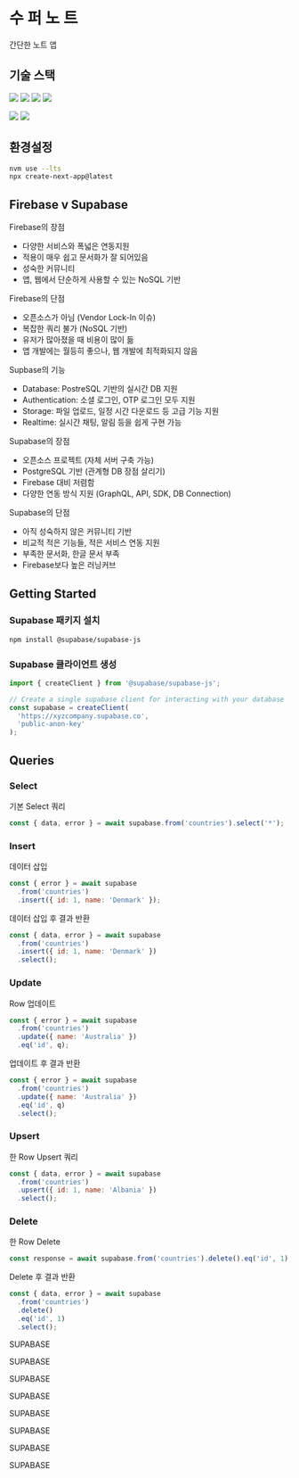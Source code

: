 # 수 퍼 노 트

간단한 노트 앱

## 기술 스택

<img src="https://img.shields.io/badge/html5-E34F26?style=for-the-badge&logo=html5&logoColor=white"> <img src="https://img.shields.io/badge/css3-1572B6?style=for-the-badge&logo=css3&logoColor=white"> <img src="https://img.shields.io/badge/TypeScript-3178C6?style=for-the-badge&logo=TypeScript&logoColor=white"> <img src="https://img.shields.io/badge/TailwindCSS-06B6D4?style=for-the-badge&logo=TailwindCSS&logoColor=white">

<img src="https://img.shields.io/badge/Next.js-000000?style=for-the-badge&logo=Next.js&logoColor=white"> <img src="https://img.shields.io/badge/Supabase-3FCF8E?style=for-the-badge&logo=Supabase&logoColor=white">

## 환경설정

```bash
nvm use --lts
npx create-next-app@latest
```

## Firebase v Supabase

Firebase의 장점

- 다양한 서비스와 폭넓은 연동지원
- 적용이 매우 쉽고 문서화가 잘 되어있음
- 성숙한 커뮤니티
- 앱, 웹에서 단순하게 사용할 수 있는 NoSQL 기반

Firebase의 단점

- 오픈소스가 아님 (Vendor Lock-In 이슈)
- 복잡한 쿼리 불가 (NoSQL 기반)
- 유저가 많아졌을 때 비용이 많이 듦
- 앱 개발에는 월등히 좋으나, 웹 개발에 최적화되지 않음

Supbase의 기능

- Database: PostreSQL 기반의 실시간 DB 지원
- Authentication: 소셜 로그인, OTP 로그인 모두 지원
- Storage: 파일 업로드, 일정 시간 다운로드 등 고급 기능 지원
- Realtime: 실시간 채팅, 알림 등을 쉽게 구현 가능

Supabase의 장점

- 오픈소스 프로젝트 (자체 서버 구축 가능)
- PostgreSQL 기반 (관계형 DB 장점 살리기)
- Firebase 대비 저렴함
- 다양한 연동 방식 지원 (GraphQL, API, SDK, DB Connection)

Supabase의 단점

- 아직 성숙하지 않은 커뮤니티 기반
- 비교적 적은 기능들, 적은 서비스 연동 지원
- 부족한 문서화, 한글 문서 부족
- Firebase보다 높은 러닝커브

## Getting Started

### Supabase 패키지 설치

```bash
npm install @supabase/supabase-js
```

### Supabase 클라이언트 생성

```javascript
import { createClient } from '@supabase/supabase-js';

// Create a single supabase client for interacting with your database
const supabase = createClient(
  'https://xyzcompany.supabase.co',
  'public-anon-key'
);
```

## Queries

### Select

기본 Select 쿼리

```javascript
const { data, error } = await supabase.from('countries').select('*');
```

### Insert

데이터 삽입

```javascript
const { error } = await supabase
  .from('countries')
  .insert({ id: 1, name: 'Denmark' });
```

데이터 삽입 후 결과 반환

```javascript
const { data, error } = await supabase
  .from('countries')
  .insert({ id: 1, name: 'Denmark' })
  .select();
```

### Update

Row 업데이트

```javascript
const { error } = await supabase
  .from('countries')
  .update({ name: 'Australia' })
  .eq('id', q);
```

업데이트 후 결과 반환

```javascript
const { error } = await supabase
  .from('countries')
  .update({ name: 'Australia' })
  .eq('id', q)
  .select();
```

### Upsert

한 Row Upsert 쿼리

```javascript
const { data, error } = await supabase
  .from('countries')
  .upsert({ id: 1, name: 'Albania' })
  .select();
```

### Delete

한 Row Delete

```javascript
const response = await supabase.from('countries').delete().eq('id', 1);
```

Delete 후 결과 반환

```javascript
const { data, error } = await supabase
  .from('countries')
  .delete()
  .eq('id', 1)
  .select();
```

SUPABASE

SUPABASE

SUPABASE

SUPABASE

SUPABASE

SUPABASE

SUPABASE

SUPABASE

